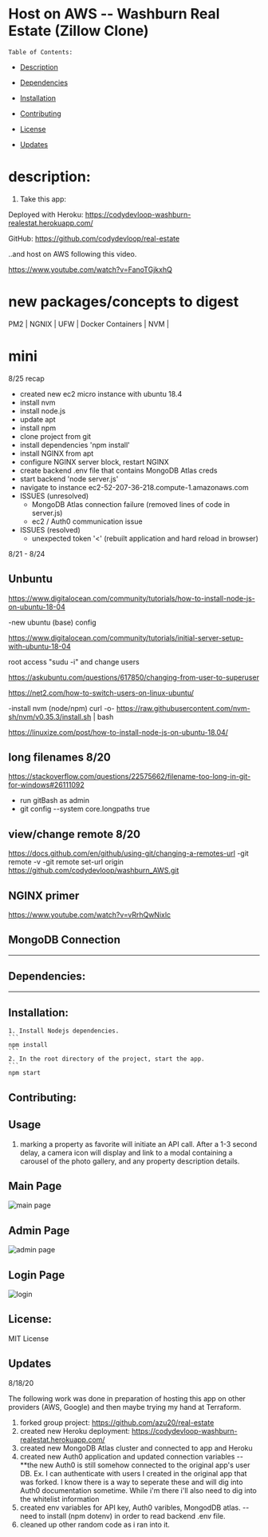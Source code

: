 

  # Host on AWS -- Washburn Real Estate (Zillow Clone)

    Table of Contents:
  
  - [Description](#description)
  
  - [Dependencies](#dependencies)
  
  - [Installation](#installation)
    
  - [Contributing](#contributing)
  
  - [License](#license)

  - [Updates](#updates)
  
  

  
  


# description:

1. Take this app:


Deployed with Heroku:
https://codydevloop-washburn-realestat.herokuapp.com/

GitHub:
https://github.com/codydevloop/real-estate

..and host on AWS following this video.

https://www.youtube.com/watch?v=FanoTGjkxhQ



# new packages/concepts to digest

PM2 | NGNIX | UFW | Docker Containers | NVM | 

# mini 

8/25 recap

- created new ec2 micro instance with ubuntu 18.4
- install nvm
- install node.js
- update apt 
- install npm
- clone project from git
- install dependencies 'npm install'
- install NGINX from apt
- configure NGINX server block, restart NGINX
- create backend .env file that contains MongoDB Atlas creds
- start backend 'node server.js'
- navigate to instance ec2-52-207-36-218.compute-1.amazonaws.com
- ISSUES (unresolved)
  - MongoDB Atlas connection failure (removed lines of code in server.js)
  - ec2 / Auth0 communication issue
- ISSUES (resolved)
  - unexpected token '<'  (rebuilt application and hard reload in browser)


8/21 - 8/24


## Unbuntu


https://www.digitalocean.com/community/tutorials/how-to-install-node-js-on-ubuntu-18-04

-new ubuntu (base) config

https://www.digitalocean.com/community/tutorials/initial-server-setup-with-ubuntu-18-04


root access "sudu -i"  and change users

https://askubuntu.com/questions/617850/changing-from-user-to-superuser


https://net2.com/how-to-switch-users-on-linux-ubuntu/





-install nvm (node/npm)
curl -o- https://raw.githubusercontent.com/nvm-sh/nvm/v0.35.3/install.sh | bash


https://linuxize.com/post/how-to-install-node-js-on-ubuntu-18.04/

## long filenames 8/20
https://stackoverflow.com/questions/22575662/filename-too-long-in-git-for-windows#26111092
- run gitBash as admin
- git config --system core.longpaths true


## view/change remote 8/20
https://docs.github.com/en/github/using-git/changing-a-remotes-url
-git remote -v
-git remote set-url origin https://github.com/codydevloop/washburn_AWS.git

## NGINX primer
https://www.youtube.com/watch?v=vRrhQwNixlc





## MongoDB Connection







---

## Dependencies:  
---



          
  
## Installation:

    1. Install Nodejs dependencies.
    ```
    npm install
    ```
    2. In the root directory of the project, start the app.
    ```
    npm start
  
## Contributing:
  
  
## Usage
1. marking a property as favorite will initiate an API call.  After a 1-3 second delay, a camera icon will display and link to a modal containing a carousel of the photo gallery, and any property description details.


## Main Page
![main page ](https://github.com/codydevloop/real-estate/blob/master/client/public/images/washmain.png)

## Admin Page
![admin page ](https://github.com/codydevloop/real-estate/blob/master/client/public/images/washadmin.png)

## Login Page
![login ](https://github.com/codydevloop/real-estate/blob/master/client/public/images/washlogin.png)

## License:

MIT License

## Updates

8/18/20

The following work was done in preparation of hosting this app on other providers (AWS, Google) and then maybe trying my hand at Terraform.

1. forked group project: https://github.com/azu20/real-estate
2. created new Heroku deployment: https://codydevloop-washburn-realestat.herokuapp.com/
3. created new MongoDB Atlas cluster and connected to app and Heroku
4. created new Auth0 application and updated connection variables
-- **the new Auth0 is still somehow connected to the original app's user DB. Ex.  I can authenticate with users I created in the original app that was forked. I know there is a way to seperate these and will dig into Auth0 documentation sometime. While i'm there i'll also need to dig into the whitelist information
5. created env variables for API key, Auth0 varibles, MongodDB atlas.
-- need to install (npm dotenv) in order to read backend .env file.
6. cleaned up other random code as i ran into it.

  

